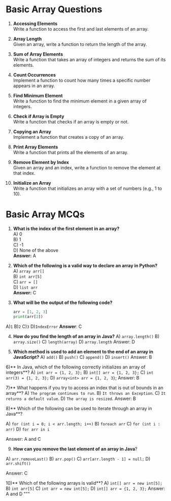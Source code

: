 
# Basic Array Questions

1. **Accessing Elements**  
   Write a function to access the first and last elements of an array.

2. **Array Length**  
   Given an array, write a function to return the length of the array.

3. **Sum of Array Elements**  
   Write a function that takes an array of integers and returns the sum of its elements.

4. **Count Occurrences**  
   Implement a function to count how many times a specific number appears in an array.

5. **Find Minimum Element**  
   Write a function to find the minimum element in a given array of integers.

6. **Check if Array is Empty**  
   Write a function that checks if an array is empty or not.

7. **Copying an Array**  
   Implement a function that creates a copy of an array.

8. **Print Array Elements**  
   Write a function that prints all the elements of an array.

9. **Remove Element by Index**  
   Given an array and an index, write a function to remove the element at that index.

10. **Initialize an Array**  
    Write a function that initializes an array with a set of numbers (e.g., 1 to 10).

# Basic Array MCQs

1. **What is the index of the first element in an array?**  
   A) 0  
   B) 1  
   C) -1  
   D) None of the above  
   **Answer:** A

2. **Which of the following is a valid way to declare an array in Python?**  
   A) `array arr[]`  
   B) `int arr[5]`  
   C) `arr = []`  
   D) `list arr`  
   **Answer:** C

3. **What will be the output of the following code?**  
   ```python
   arr = [1, 2, 3]
   print(arr[2])
   ```
A)`1`
B)`2`
C)`3`
D)`IndexError`
**Answer**: C

4) **How do you find the length of an array in Java?**
A) `array.length()`
B) `array.size()`
C) `length(array)`
D) `array.length`
Answer: D

5) **Which method is used to add an element to the end of an array in JavaScript?**
A) `add()`
B) `push()`
C) `append()`
D) `insert()`
Answer: B

6)** In Java, which of the following correctly initializes an array of integers**?
A) `int arr = {1, 2, 3};`
B) `int[] arr = {1, 2, 3};` 
C) `int arr(3) = {1, 2, 3};`
D) `array<int> arr = {1, 2, 3}`;
Answer: B

7)** What happens if you try to access an index that is out of bounds in an array**?
A) `The program continues to run`.
B) `It throws an Exception`.
C) `It returns a default value`.
D) `The array is resized`.
Answer: B

8)** Which of the following can be used to iterate through an array in Java**?

A) `for (int i = 0; i < arr.length; i++)`
B) `foreach arr`
C) `for (int i : arr)`
D) `for arr in i`

Answer: A and C



9) **How can you remove the last element of an array in Java**?

A) `arr.removeLast()`
B) `arr.pop()`
C) `arr[arr.length - 1] = null;`
D) `arr.shift()`

Answer: C 

10)** Which of the following arrays is valid**?
A) `int[] arr = new int[5];`
B) `int arr[5]`
C) `int arr = new int[5];`
D) `int[] arr = {1, 2, 3};`
Answer: A and D """

